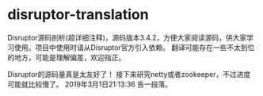 # disruptor-translation
Disruptor源码剖析(超详细注释)，源码版本3.4.2，方便大家阅读源码，供大家学习使用。项目中使用时请从Disruptor官方引入依赖。
翻译可能存在一些不太到位的地方，可能是理解偏差，欢迎指正。

Disruptor的源码量真是太友好了！
接下来研究netty或者zookeeper，不过进度可能就比较慢了。
2019年3月1日21:13:36 告一段落。